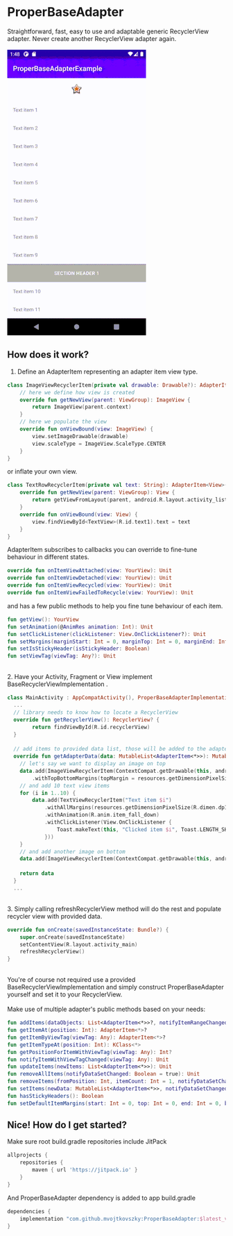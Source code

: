 # ProperBaseAdapter
Straightforward, fast, easy to use and adaptable generic RecyclerView adapter. Never create another RecyclerView adapter again.
<br/><br/>
<img src="example.gif" alt="Example Flow" width="320"/>

## How does it work?
1. Define an AdapterItem representing an adapter item view type.
``` kotlin
class ImageViewRecyclerItem(private val drawable: Drawable?): AdapterItem<ImageView>() {
    // here we define how view is created
    override fun getNewView(parent: ViewGroup): ImageView {
        return ImageView(parent.context)
    }
    // here we populate the view
    override fun onViewBound(view: ImageView) {
        view.setImageDrawable(drawable)
        view.scaleType = ImageView.ScaleType.CENTER
    }
}
```
or inflate your own view.
``` kotlin
class TextRowRecyclerItem(private val text: String): AdapterItem<View>() {
    override fun getNewView(parent: ViewGroup): View {
        return getViewFromLayout(parent, android.R.layout.activity_list_item)
    }
    override fun onViewBound(view: View) {
        view.findViewById<TextView>(R.id.text1).text = text
    }
}
```

AdapterItem subscribes to callbacks you can override to fine-tune behaviour in different states.
``` kotlin
override fun onItemViewAttached(view: YourView): Unit
override fun onItemViewDetached(view: YourView): Unit
override fun onItemViewRecycled(view: YourView): Unit
override fun onItemViewFailedToRecycle(view: YourView): Unit
```

and has a few public methods to help you fine tune behaviour of each item.
``` kotlin
fun getView(): YourView
fun setAnimation(@AnimRes animation: Int): Unit
fun setClickListener(clickListener: View.OnClickListener?): Unit
fun setMargins(marginStart: Int = 0, marginTop: Int = 0, marginEnd: Int = 0, marginBottom: Int = 0): Unit
fun setIsStickyHeader(isStickyHeader: Boolean)
fun setViewTag(viewTag: Any?): Unit
```

<br/>2. Have your Activity, Fragment or View implement BaseRecyclerViewImplementation .
``` kotlin
class MainActivity : AppCompatActivity(), ProperBaseAdapterImplementation {
  ...
  // library needs to know how to locate a RecyclerView
  override fun getRecyclerView(): RecyclerView? {
        return findViewById(R.id.recyclerView)
  }

  // add items to provided data list, those will be added to the adapter.
  override fun getAdapterData(data: MutableList<AdapterItem<*>>): MutableList<AdapterItem<*>> {
    // let's say we want to display an image on top
    data.add(ImageViewRecyclerItem(ContextCompat.getDrawable(this, android.R.drawable.btn_radio))
        .withTopBottomMargins(topMargin = resources.getDimensionPixelSize(R.dimen.dp16))
    // and add 10 text view items
    for (i in 1..10) {
        data.add(TextViewRecyclerItem("Text item $i")
            .withAllMargins(resources.getDimensionPixelSize(R.dimen.dp16))
            .withAnimation(R.anim.item_fall_down)
            .withClickListener(View.OnClickListener {
                Toast.makeText(this, "Clicked item $i", Toast.LENGTH_SHORT).show()
            }))
    }
    // and add another image on bottom
    data.add(ImageViewRecyclerItem(ContextCompat.getDrawable(this, android.R.drawable.ic_btn_speak_now)))

    return data
  }
  ...
```

<br/>3. Simply calling refreshRecyclerView method will do the rest and populate recycler view with provided data.
``` kotlin
override fun onCreate(savedInstanceState: Bundle?) {
    super.onCreate(savedInstanceState)
    setContentView(R.layout.activity_main)
    refreshRecyclerView()
}
```

<br/>You're of course not required use a provided BaseRecyclerViewImplementation and simply construct ProperBaseAdapter yourself and set it to your RecyclerView.\
<br/>Make use of multiple adapter's public methods based on your needs:
``` kotlin
fun addItems(dataObjects: List<AdapterItem<*>>?, notifyItemRangeChanged: Boolean = true): Unit
fun getItemAt(position: Int): AdapterItem<*>?
fun getItemByViewTag(viewTag: Any): AdapterItem<*>?
fun getItemTypeAt(position: Int): KClass<*>
fun getPositionForItemWithViewTag(viewTag: Any): Int?
fun notifyItemWithViewTagChanged(viewTag: Any): Unit
fun updateItems(newItems: List<AdapterItem<*>>): Unit
fun removeAllItems(notifyDataSetChanged: Boolean = true): Unit
fun removeItems(fromPosition: Int, itemCount: Int = 1, notifyDataSetChanged: Boolean = true): Unit
fun setItems(newData: MutableList<AdapterItem<*>>, notifyDataSetChanged: Boolean = true): Unit
fun hasStickyHeaders(): Boolean
fun setDefaultItemMargins(start: Int = 0, top: Int = 0, end: Int = 0, bottom: Int = 0): Unit
```

## Nice! How do I get started?
Make sure root build.gradle repositories include JitPack
``` gradle
allprojects {
    repositories {
        maven { url 'https://jitpack.io' }
    }
}
```

And ProperBaseAdapter dependency is added to app build.gradle
``` gradle
dependencies {
    implementation "com.github.mvojtkovszky:ProperBaseAdapter:$latest_version"
}
```
